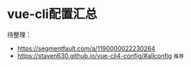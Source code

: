 # vue-cli配置汇总

待整理：
- https://segmentfault.com/a/1190000022230264
- https://staven630.github.io/vue-cli4-config/#allconfig `推荐`

